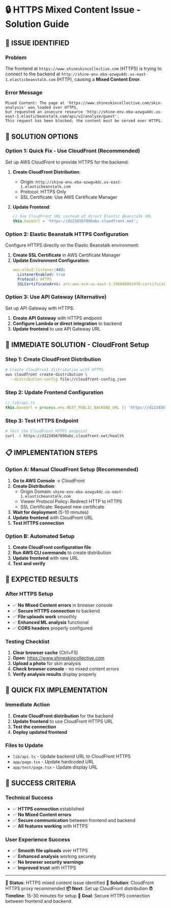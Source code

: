 # 🔒 HTTPS Mixed Content Issue - Solution Guide

## 🚨 **ISSUE IDENTIFIED**

### **Problem**
The frontend at `https://www.shineskincollective.com` (HTTPS) is trying to connect to the backend at `http://shine-env.eba-azwgu4dc.us-east-1.elasticbeanstalk.com` (HTTP), causing a **Mixed Content Error**.

### **Error Message**
```
Mixed Content: The page at 'https://www.shineskincollective.com/skin-analysis' was loaded over HTTPS, 
but requested an insecure resource 'http://shine-env.eba-azwgu4dc.us-east-1.elasticbeanstalk.com/api/v2/analyze/guest'. 
This request has been blocked; the content must be served over HTTPS.
```

## 🔧 **SOLUTION OPTIONS**

### **Option 1: Quick Fix - Use CloudFront (Recommended)**
Set up AWS CloudFront to provide HTTPS for the backend:

1. **Create CloudFront Distribution**:
   - Origin: `http://shine-env.eba-azwgu4dc.us-east-1.elasticbeanstalk.com`
   - Protocol: HTTPS Only
   - SSL Certificate: Use AWS Certificate Manager

2. **Update Frontend**:
   ```typescript
   // Use CloudFront URL instead of direct Elastic Beanstalk URL
   this.baseUrl = 'https://d1234567890abc.cloudfront.net';
   ```

### **Option 2: Elastic Beanstalk HTTPS Configuration**
Configure HTTPS directly on the Elastic Beanstalk environment:

1. **Create SSL Certificate** in AWS Certificate Manager
2. **Update Environment Configuration**:
   ```yaml
   aws:elbv2:listener:443:
     ListenerEnabled: true
     Protocol: HTTPS
     SSLCertificateArns: arn:aws:acm:us-east-1:396608803476:certificate/your-cert-id
   ```

### **Option 3: Use API Gateway (Alternative)**
Set up API Gateway with HTTPS:

1. **Create API Gateway** with HTTPS endpoint
2. **Configure Lambda or direct integration** to backend
3. **Update frontend** to use API Gateway URL

## 🚀 **IMMEDIATE SOLUTION - CloudFront Setup**

### **Step 1: Create CloudFront Distribution**
```bash
# Create CloudFront distribution with HTTPS
aws cloudfront create-distribution \
  --distribution-config file://cloudfront-config.json
```

### **Step 2: Update Frontend Configuration**
```typescript
// lib/api.ts
this.baseUrl = process.env.NEXT_PUBLIC_BACKEND_URL || 'https://d1234567890abc.cloudfront.net';
```

### **Step 3: Test HTTPS Endpoint**
```bash
# Test the CloudFront HTTPS endpoint
curl -I https://d1234567890abc.cloudfront.net/health
```

## 📋 **IMPLEMENTATION STEPS**

### **Option A: Manual CloudFront Setup (Recommended)**
1. **Go to AWS Console** → CloudFront
2. **Create Distribution**:
   - Origin Domain: `shine-env.eba-azwgu4dc.us-east-1.elasticbeanstalk.com`
   - Viewer Protocol Policy: Redirect HTTP to HTTPS
   - SSL Certificate: Request new certificate
3. **Wait for deployment** (5-10 minutes)
4. **Update frontend** with CloudFront URL
5. **Test HTTPS connection**

### **Option B: Automated Setup**
1. **Create CloudFront configuration file**
2. **Run AWS CLI commands** to create distribution
3. **Update frontend** with new URL
4. **Test and verify**

## 🎯 **EXPECTED RESULTS**

### **After HTTPS Setup**
- ✅ **No Mixed Content errors** in browser console
- ✅ **Secure HTTPS connection** to backend
- ✅ **File uploads work** smoothly
- ✅ **Enhanced ML analysis** functional
- ✅ **CORS headers** properly configured

### **Testing Checklist**
1. **Clear browser cache** (Ctrl+F5)
2. **Open**: https://www.shineskincollective.com
3. **Upload a photo** for skin analysis
4. **Check browser console** - no mixed content errors
5. **Verify analysis results** display properly

## 🔧 **QUICK FIX IMPLEMENTATION**

### **Immediate Action**
1. **Create CloudFront distribution** for the backend
2. **Update frontend** to use CloudFront HTTPS URL
3. **Test the connection**
4. **Deploy updated frontend**

### **Files to Update**
- `lib/api.ts` - Update backend URL to CloudFront HTTPS
- `app/page.tsx` - Update hardcoded URL
- `app/test/page.tsx` - Update display URL

## 🎉 **SUCCESS CRITERIA**

### **Technical Success**
- ✅ **HTTPS connection** established
- ✅ **No Mixed Content errors**
- ✅ **Secure communication** between frontend and backend
- ✅ **All features working** with HTTPS

### **User Experience Success**
- ✅ **Smooth file uploads** over HTTPS
- ✅ **Enhanced analysis** working securely
- ✅ **No browser security warnings**
- ✅ **Improved trust** with HTTPS

---

**🎯 Status**: HTTPS mixed content issue identified
**🔧 Solution**: CloudFront HTTPS proxy recommended
**📦 Next**: Set up CloudFront distribution
**⏰ Timeline**: 15-30 minutes for setup
**🚀 Goal**: Secure HTTPS connection between frontend and backend 